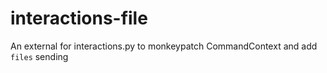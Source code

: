 # interactions-file
An external for interactions.py to monkeypatch CommandContext and add ``files`` sending
